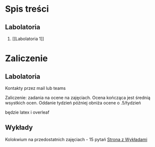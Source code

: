 # Spis treści
## Labolatoria
1. [[Labolatoria 1]]

# Zaliczenie
## Labolatoria
Kontakty przez mail lub teams

Zaliczenie:
zadania na ocene na zajęciach. Ocena kończąca jest średnią wsystkich ocen. Oddanie tydzień później obniża ocene o .5/tydzień

będzie latex i overleaf

## Wykłady
Kolokwium na przedostatnich zajęciach - 15 pytań
[Strona z Wykładami](http://zsjpw.ict.pwr.wroc.pl/~mbazan/)
